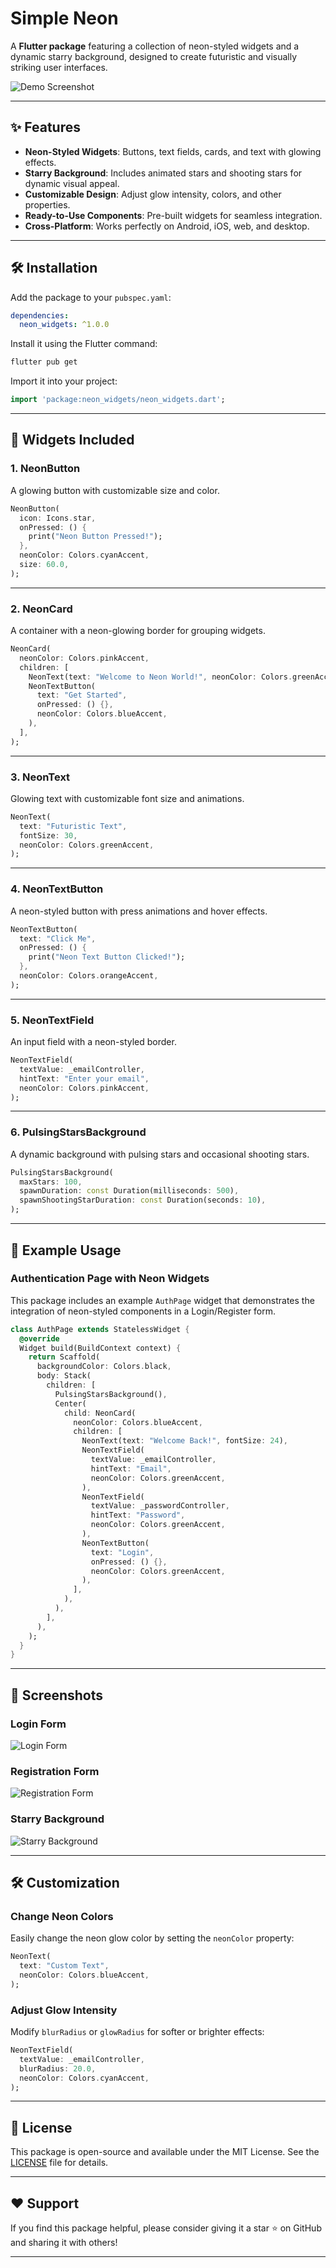 # Simple Neon

A **Flutter package** featuring a collection of neon-styled widgets and a dynamic starry background, designed to create futuristic and visually striking user interfaces.

![Demo Screenshot](insert-demo-screenshot-path-here)

---

## ✨ Features

- **Neon-Styled Widgets**: Buttons, text fields, cards, and text with glowing effects.
- **Starry Background**: Includes animated stars and shooting stars for dynamic visual appeal.
- **Customizable Design**: Adjust glow intensity, colors, and other properties.
- **Ready-to-Use Components**: Pre-built widgets for seamless integration.
- **Cross-Platform**: Works perfectly on Android, iOS, web, and desktop.

---

## 🛠 Installation

Add the package to your `pubspec.yaml`:
```yaml
dependencies:
  neon_widgets: ^1.0.0
```

Install it using the Flutter command:
```bash
flutter pub get
```

Import it into your project:
```dart
import 'package:neon_widgets/neon_widgets.dart';
```

---

## 🧩 Widgets Included

### 1. NeonButton
A glowing button with customizable size and color.

```dart
NeonButton(
  icon: Icons.star,
  onPressed: () {
    print("Neon Button Pressed!");
  },
  neonColor: Colors.cyanAccent,
  size: 60.0,
);
```

---

### 2. NeonCard
A container with a neon-glowing border for grouping widgets.

```dart
NeonCard(
  neonColor: Colors.pinkAccent,
  children: [
    NeonText(text: "Welcome to Neon World!", neonColor: Colors.greenAccent),
    NeonTextButton(
      text: "Get Started",
      onPressed: () {},
      neonColor: Colors.blueAccent,
    ),
  ],
);
```

---

### 3. NeonText
Glowing text with customizable font size and animations.

```dart
NeonText(
  text: "Futuristic Text",
  fontSize: 30,
  neonColor: Colors.greenAccent,
);
```

---

### 4. NeonTextButton
A neon-styled button with press animations and hover effects.

```dart
NeonTextButton(
  text: "Click Me",
  onPressed: () {
    print("Neon Text Button Clicked!");
  },
  neonColor: Colors.orangeAccent,
);
```

---

### 5. NeonTextField
An input field with a neon-styled border.

```dart
NeonTextField(
  textValue: _emailController,
  hintText: "Enter your email",
  neonColor: Colors.pinkAccent,
);
```

---

### 6. PulsingStarsBackground
A dynamic background with pulsing stars and occasional shooting stars.

```dart
PulsingStarsBackground(
  maxStars: 100,
  spawnDuration: const Duration(milliseconds: 500),
  spawnShootingStarDuration: const Duration(seconds: 10),
);
```

---

## 🚀 Example Usage

### Authentication Page with Neon Widgets
This package includes an example `AuthPage` widget that demonstrates the integration of neon-styled components in a Login/Register form.

```dart
class AuthPage extends StatelessWidget {
  @override
  Widget build(BuildContext context) {
    return Scaffold(
      backgroundColor: Colors.black,
      body: Stack(
        children: [
          PulsingStarsBackground(),
          Center(
            child: NeonCard(
              neonColor: Colors.blueAccent,
              children: [
                NeonText(text: "Welcome Back!", fontSize: 24),
                NeonTextField(
                  textValue: _emailController,
                  hintText: "Email",
                  neonColor: Colors.greenAccent,
                ),
                NeonTextField(
                  textValue: _passwordController,
                  hintText: "Password",
                  neonColor: Colors.greenAccent,
                ),
                NeonTextButton(
                  text: "Login",
                  onPressed: () {},
                  neonColor: Colors.greenAccent,
                ),
              ],
            ),
          ),
        ],
      ),
    );
  }
}
```

---

## 📸 Screenshots

### Login Form
![Login Form](insert-login-screenshot-path-here)

### Registration Form
![Registration Form](insert-registration-screenshot-path-here)

### Starry Background
![Starry Background](insert-starry-background-screenshot-path-here)

---

## 🛠 Customization

### Change Neon Colors
Easily change the neon glow color by setting the `neonColor` property:
```dart
NeonText(
  text: "Custom Text",
  neonColor: Colors.blueAccent,
);
```

### Adjust Glow Intensity
Modify `blurRadius` or `glowRadius` for softer or brighter effects:
```dart
NeonTextField(
  textValue: _emailController,
  blurRadius: 20.0,
  neonColor: Colors.cyanAccent,
);
```

---

## 📜 License

This package is open-source and available under the MIT License. See the [LICENSE](LICENSE) file for details.

---

## ❤️ Support

If you find this package helpful, please consider giving it a star ⭐ on GitHub and sharing it with others!

---
```
